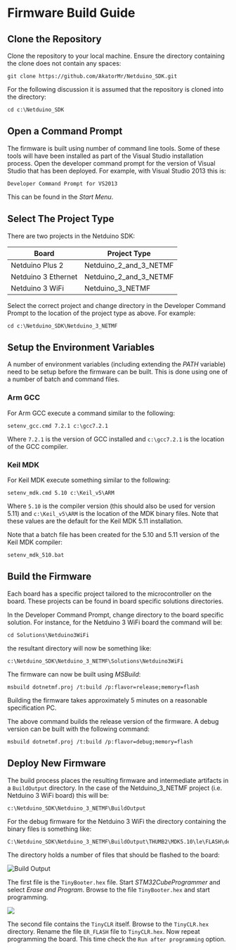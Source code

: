 # Firmware Build Guide

## Clone the Repository

Clone the repository to your local machine.  Ensure the directory containing the clone does not contain any spaces:

```
git clone https://github.com/AkatorMr/Netduino_SDK.git
```

For the following discussion it is assumed that the repository is cloned into the directory:

```
cd c:\Netduino_SDK
```

## Open a Command Prompt

The firmware is built using number of command line tools.  Some of these tools will have been installed as part of the Visual Studio installation process.  Open the developer command prompt for the version of Visual Studio that has been deployed.  For example, with Visual Studio 2013 this is:

```
Developer Command Prompt for VS2013
````

This can be found in the _Start Menu_.

## Select The Project Type

There are two projects in the Netduino SDK:

| Board               | Project Type           |
|---------------------|------------------------|
| Netduino Plus 2     | Netduino_2_and_3_NETMF |
| Netduino 3 Ethernet | Netduino_2_and_3_NETMF |
| Netduino 3 WiFi     | Netduino_3_NETMF       |

Select the correct project and change directory in the Developer Command Prompt to the location of the project type as above.  For example:

```
cd c:\Netduino_SDK\Netduino_3_NETMF
```

## Setup the Environment Variables

A number of environment variables (including extending the _PATH_ variable) need to be setup before the firmware can be built.  This is done using one of a number of batch and command files.

### Arm GCC

For Arm GCC execute a command similar to the following:

```
setenv_gcc.cmd 7.2.1 c:\gcc7.2.1
```

Where `7.2.1` is the version of GCC installed and `c:\gcc7.2.1` is the location of the GCC compiler.

### Keil MDK

For Keil MDK execute something similar to the following:

```
setenv_mdk.cmd 5.10 c:\Keil_v5\ARM
```

Where `5.10` is the compiler version (this should also be used for version 5.11) and `c:\Keil_v5\ARM` is the location of the MDK binary files.  Note that these values are the default for the Keil MDK 5.11 installation.

Note that a batch file has been created for the 5.10 and 5.11 version of the Keil MDK compiler:

```
setenv_mdk_510.bat
```

## Build the Firmware

Each board has a specific project tailored to the microcontroller on the board.  These projects can be found in board specific solutions directories.

In the Developer Command Prompt, change directory to the board specific solution.  For instance, for the Netduino 3 WiFi board the command will be:

```
cd Solutions\Netduino3WiFi
```

the resultant directory will now be something like:

```
c:\Netduino_SDK\Netduino_3_NETMF\Solutions\Netduino3WiFi
```

The firmware can now be built using _MSBuild_:

```
msbuild dotnetmf.proj /t:build /p:flavor=release;memory=flash
```

Building the firmware takes approximately 5 minutes on a reasonable specification PC.

The above command builds the release version of the firmware.  A debug version can be built with the following command:

```
msbuild dotnetmf.proj /t:build /p:flavor=debug;memory=flash
```

## Deploy New Firmware

The build process places the resulting firmware and intermediate artifacts in a `BuildOutput` directory.  In the case of the Netduino_3_NETMF project (i.e. Netduino 3 WiFi board) this will be:

```
c:\Netduino_SDK\Netduino_3_NETMF\BuildOutput
```

For the debug firmware for the Netduino 3 WiFi the directory containing the binary files is something like:

```
C:\Netduino_SDK\Netduino_3_NETMF\BuildOutput\THUMB2\MDK5.10\le\FLASH\debug\Netduino3Wifi\bin
```

The directory holds a number of files that should be flashed to the board:

![Build Output](FirmwareDirectoryContents.png)

The first file is the `TinyBooter.hex` file.  Start _STM32CubeProgrammer_ and select _Erase and Program_.  Browse to the file `TinyBooter.hex` and start programming.

![](STM32CubeProgrammerTinyBooter.png)

The second file contains the `TinyCLR` itself.  Browse to the `TinyCLR.hex` directory.  Rename the file `ER_FLASH` file to `TinyCLR.hex`.  Now repeat programming the board.  This time check the `Run after programming` option.
